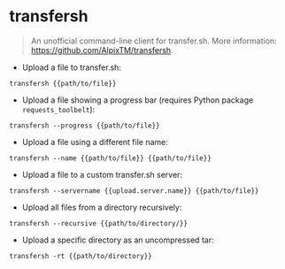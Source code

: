 # transfersh

> An unofficial command-line client for transfer.sh.
> More information: <https://github.com/AlpixTM/transfersh>.

- Upload a file to transfer.sh:

`transfersh {{path/to/file}}`

- Upload a file showing a progress bar (requires Python package `requests_toolbelt`):

`transfersh --progress {{path/to/file}}`

- Upload a file using a different file name:

`transfersh --name {{path/to/file}} {{path/to/file}}`

- Upload a file to a custom transfer.sh server:

`transfersh --servername {{upload.server.name}} {{path/to/file}}`

- Upload all files from a directory recursively:

`transfersh --recursive {{path/to/directory/}}`

- Upload a specific directory as an uncompressed tar:

`transfersh -rt {{path/to/directory}}`
